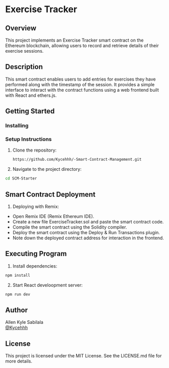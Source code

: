 # Exercise Tracker

## Overview

This project implements an Exercise Tracker smart contract on the Ethereum blockchain, allowing users to record and retrieve details of their exercise sessions.


## Description

This smart contract enables users to add entries for exercises they have performed along with the timestamp of the session. It provides a simple interface to interact with the contract functions using a web frontend built with React and ethers.js.

## Getting Started
### Installing
### Setup Instructions

1. Clone the repository:
   ```bash
   https://github.com/Kycehhh/-Smart-Contract-Management.git
   ```
   
2. Navigate to the project directory:
```bash
cd SCM-Starter
```

## Smart Contract Deployment
1. Deploying with Remix:
- Open Remix IDE (Remix Ethereum IDE).
- Create a new file ExerciseTracker.sol and paste the smart contract code.
- Compile the smart contract using the Solidity compiler.
- Deploy the smart contract using the Deploy & Run Transactions plugin.
- Note down the deployed contract address for interaction in the frontend.

## Executing Program
1. Install dependencies:
   
```bash
npm install
```

2. Start React develoopment server:
```bash
npm run dev
```

## Author
Allen Kyle Sabilala  
[@Kycehhh](https://twitter.com/Kycehhh)

## License
This project is licensed under the MIT License. See the LICENSE.md file for more details.
